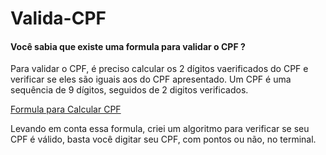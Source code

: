 # Valida-CPF

#### Você sabia que existe uma formula para validar o CPF ?
Para validar o CPF, é preciso calcular os 2 dígitos vaerificados do CPF e verificar se eles são iguais aos do CPF apresentado.
Um CPF é uma sequência de 9 dígitos, seguidos de 2 digitos verificados.

[Formula para Calcular CPF](https://www.calculadorafacil.com.br/computacao/validar-cpf)

Levando em conta essa formula, criei um algoritmo para verificar se seu CPF é válido, basta você digitar seu CPF, com pontos ou não, no terminal.